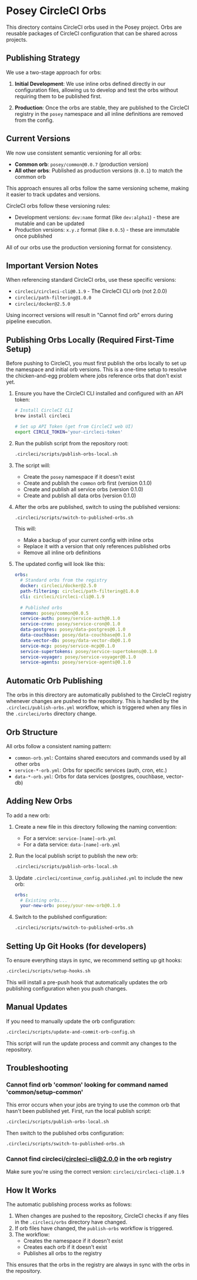 # Posey CircleCI Orbs

This directory contains CircleCI orbs used in the Posey project. Orbs are reusable packages of CircleCI configuration that can be shared across projects.

## Publishing Strategy

We use a two-stage approach for orbs:

1. **Initial Development**: We use inline orbs defined directly in our configuration files, allowing us to develop and test the orbs without requiring them to be published first.

2. **Production**: Once the orbs are stable, they are published to the CircleCI registry in the `posey` namespace and all inline definitions are removed from the config.

## Current Versions

We now use consistent semantic versioning for all orbs:

- **Common orb**: `posey/common@0.0.7` (production version)
- **All other orbs**: Published as production versions (`0.0.1`) to match the common orb

This approach ensures all orbs follow the same versioning scheme, making it easier to track updates and versions.

CircleCI orbs follow these versioning rules:

- Development versions: `dev:name` format (like `dev:alpha1`) - these are mutable and can be updated
- Production versions: `x.y.z` format (like `0.0.5`) - these are immutable once published

All of our orbs use the production versioning format for consistency.

## Important Version Notes

When referencing standard CircleCI orbs, use these specific versions:

- `circleci/circleci-cli@0.1.9` - The CircleCI CLI orb (not 2.0.0)
- `circleci/path-filtering@1.0.0`
- `circleci/docker@2.5.0`

Using incorrect versions will result in "Cannot find orb" errors during pipeline execution.

## Publishing Orbs Locally (Required First-Time Setup)

Before pushing to CircleCI, you must first publish the orbs locally to set up the namespace and initial orb versions. This is a one-time setup to resolve the chicken-and-egg problem where jobs reference orbs that don't exist yet.

1. Ensure you have the CircleCI CLI installed and configured with an API token:
   ```bash
   # Install CircleCI CLI
   brew install circleci
   
   # Set up API Token (get from CircleCI web UI)
   export CIRCLE_TOKEN='your-circleci-token'
   ```

2. Run the publish script from the repository root:
   ```bash
   .circleci/scripts/publish-orbs-local.sh
   ```

3. The script will:
   - Create the `posey` namespace if it doesn't exist
   - Create and publish the `common` orb first (version 0.1.0)
   - Create and publish all service orbs (version 0.1.0)
   - Create and publish all data orbs (version 0.1.0)

4. After the orbs are published, switch to using the published versions:
   ```bash
   .circleci/scripts/switch-to-published-orbs.sh
   ```

   This will:
   - Make a backup of your current config with inline orbs
   - Replace it with a version that only references published orbs
   - Remove all inline orb definitions

5. The updated config will look like this:
   ```yaml
   orbs:
     # Standard orbs from the registry
     docker: circleci/docker@2.5.0
     path-filtering: circleci/path-filtering@1.0.0
     cli: circleci/circleci-cli@0.1.9
     
     # Published orbs
     common: posey/common@0.0.5
     service-auth: posey/service-auth@0.1.0
     service-cron: posey/service-cron@0.1.0
     data-postgres: posey/data-postgres@0.1.0
     data-couchbase: posey/data-couchbase@0.1.0
     data-vector-db: posey/data-vector-db@0.1.0
     service-mcp: posey/service-mcp@0.1.0
     service-supertokens: posey/service-supertokens@0.1.0
     service-voyager: posey/service-voyager@0.1.0
     service-agents: posey/service-agents@0.1.0
   ```

## Automatic Orb Publishing

The orbs in this directory are automatically published to the CircleCI registry whenever changes are pushed to the repository. This is handled by the `.circleci/publish-orbs.yml` workflow, which is triggered when any files in the `.circleci/orbs` directory change.

## Orb Structure

All orbs follow a consistent naming pattern:
- `common-orb.yml`: Contains shared executors and commands used by all other orbs
- `service-*-orb.yml`: Orbs for specific services (auth, cron, etc.)
- `data-*-orb.yml`: Orbs for data services (postgres, couchbase, vector-db)

## Adding New Orbs

To add a new orb:

1. Create a new file in this directory following the naming convention:
   - For a service: `service-[name]-orb.yml`
   - For a data service: `data-[name]-orb.yml`

2. Run the local publish script to publish the new orb:
   ```bash
   .circleci/scripts/publish-orbs-local.sh
   ```

3. Update `.circleci/continue_config.published.yml` to include the new orb:
   ```yaml
   orbs:
     # Existing orbs...
     your-new-orb: posey/your-new-orb@0.1.0
   ```

4. Switch to the published configuration:
   ```bash
   .circleci/scripts/switch-to-published-orbs.sh
   ```

## Setting Up Git Hooks (for developers)

To ensure everything stays in sync, we recommend setting up git hooks:

```bash
.circleci/scripts/setup-hooks.sh
```

This will install a pre-push hook that automatically updates the orb publishing configuration when you push changes.

## Manual Updates

If you need to manually update the orb configuration:

```bash
.circleci/scripts/update-and-commit-orb-config.sh
```

This script will run the update process and commit any changes to the repository.

## Troubleshooting

### Cannot find orb 'common' looking for command named 'common/setup-common'

This error occurs when your jobs are trying to use the common orb that hasn't been published yet. First, run the local publish script:

```bash
.circleci/scripts/publish-orbs-local.sh
```

Then switch to the published orbs configuration:

```bash
.circleci/scripts/switch-to-published-orbs.sh
```

### Cannot find circleci/circleci-cli@2.0.0 in the orb registry

Make sure you're using the correct version: `circleci/circleci-cli@0.1.9`

## How It Works

The automatic publishing process works as follows:

1. When changes are pushed to the repository, CircleCI checks if any files in the `.circleci/orbs` directory have changed.
2. If orb files have changed, the `publish-orbs` workflow is triggered.
3. The workflow:
   - Creates the namespace if it doesn't exist
   - Creates each orb if it doesn't exist
   - Publishes all orbs to the registry

This ensures that the orbs in the registry are always in sync with the orbs in the repository. 